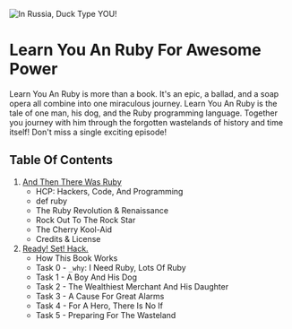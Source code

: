 ![In Russia, Duck Type YOU!](http://dl.dropbox.com/u/9330920/Documents/Writings/Tech/lyarfap/soviet-duck.png)

Learn You An Ruby For Awesome Power
===================================

Learn You An Ruby is more than a book. It's an epic, a ballad, and a soap opera 
all combine into one miraculous journey. Learn You An Ruby is the tale of one 
man, his dog, and the Ruby programming language. Together you journey with him 
through the forgotten wastelands of history and time itself! Don't miss a single
exciting episode!


## Table Of Contents

1. [And Then There Was Ruby](chapter-one.md)
    * HCP: Hackers, Code, And Programming
    * def ruby
    * The Ruby Revolution & Renaissance
    * Rock Out To The Rock Star
    * The Cherry Kool-Aid
    * Credits & License
2. [Ready! Set! Hack.](chapter-two.md)
    * How This Book Works
    * Task 0 - `_why`: I Need Ruby, Lots Of Ruby
    * Task 1 - A Boy And His Dog
    * Task 2 - The Wealthiest Merchant And His Daughter
    * Task 3 - A Cause For Great Alarms
    * Task 4 - For A Hero, There Is No If
    * Task 5 - Preparing For The Wasteland
